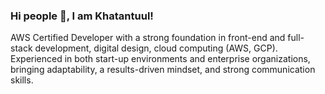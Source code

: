 ### Hi people 👋, I am Khatantuul! 

<!--
**Khatantuul/Khatantuul** is a ✨ _special_ ✨ repository because its `README.md` (this file) appears on your GitHub profile.

Here are some ideas to get you started:

- 🔭 I’m currently working on ...
- 🌱 I’m currently learning ...
- 👯 I’m looking to collaborate on ...
- 🤔 I’m looking for help with ...
- 💬 Ask me about ...
- 📫 How to reach me: ...
- 😄 Pronouns: ...
- ⚡ Fun fact: ...
-->


AWS Certified Developer with a strong foundation in front-end and full-stack development, digital design, cloud computing (AWS, GCP). Experienced in both start-up environments and enterprise organizations, bringing adaptability, a results-driven mindset, and strong communication skills. 
